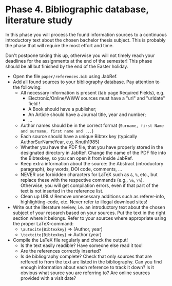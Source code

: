 # Phase 4. Bibliographic database, literature study

In this phase you will process the found information sources to a continuous introductory text about the chosen bachelor thesis subject. This is probably the phase that will require the most effort and time.

Don't postpone taking this up, otherwise you will not timely reach your deadlines for the assignments at the end of the semester! This phase should be all but finished by the end of the Easter holiday.

- Open the file `paper/references.bib` using JabRef.
- Add all found sources to your bibliography database. Pay attention to the following:
    - All necessary information is present (tab page Required Fields), e.g.
        - Electronic/Online/WWW sources must have a "url" and "urldate" field !
        - A Book should have a publisher;
        - An Article should have a Journal title, year and number;
        - ...
    - Author names should be in the correct format (`Surname, first Name and surname, first name and ...`)
    - Each source should have a unique Bibtex key (typically AuthorSurNameYear, e.g. Knuth1985)
    - Whether you have the PDF file, that you have properly stored in the designated directory in JabRef. Change the name of the PDF file into the Bibtexkey, so you can open it from inside JabRef.
    - Keep extra information about the source: the Abstract (introductory paragraph), key words, DOI code, comments, ...
    - NEVER use forbidden characters for LaTeX such as `&`, `%`, etc., but replace these with the respective commands (e.g., `\&`, `\%`). Otherwise, you will get compilation errors, even if that part of the text is not inserted in the reference list.
    - Clean up URLs! Remove unnecessary additions such as referer-info, highlighting-code, etc. Never refer to illegal download sites!
- Write out the literature review, i.e. an introductory text about the chosen subject of your research based on your sources. Put the text in the right section where it belongs. Refer to your sources where appropriate using the proper LaTeX-command:
    - `\autocite{Bibtexkey}` => (Author, year)
    - `\textcite{Bibtexkey}` => Author (year)
- Compile the LaTeX file regularly and check the output!
    - Is the text easily readible? Have someone else read it too!
    - Are the references correctly inserted?
    - Is de bibliography complete? Check that only sources that are reffered to from the text are listed in the bibliography. Can you find enough information about each reference to track it down? Is it obvious what source you are referring to? Are online sources provided with a visit date?
